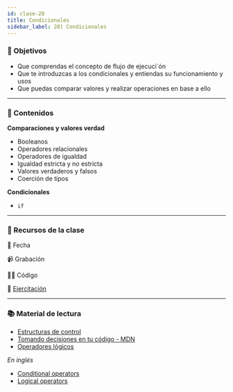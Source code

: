 ```yaml
---
id: clase-28
title: Condicionales
sidebar_label: 28) Condicionales
---
```


### 🏁 Objetivos

- Que comprendas el concepto de flujo de ejecuci´ón
- Que te introduzcas a los condicionales y entiendas su funcionamiento y usos
- Que puedas comparar valores y realizar operaciones en base a ello

---

### 📝 Contenidos

**Comparaciones y valores verdad**

- Booleanos
- Operadores relacionales
- Operadores de igualdad
- Igualdad estricta y no estricta
- Valores verdaderos y falsos
- Coerción de tipos

**Condicionales**

- `if`

---

### 🚀 Recursos de la clase

📆 Fecha

📹 Grabación

👩‍💻 Código

💪 [Ejercitación](https://github.com/Ada-IT/ejercicios-frontend/blob/master/modulo-2/ejercicios/16-condicionales.md)

---

### 📚 Material de lectura

- [Estructuras de control](https://frontend.adaitw.org/docs/js/js04)
- [Tomando decisiones en tu código - MDN](https://developer.mozilla.org/es/docs/Learn/JavaScript/Building_blocks/conditionals)
- [Operadores lógicos](https://developer.mozilla.org/es/docs/Web/JavaScript/Referencia/Operadores/Operadores_l%C3%B3gicos)

_En inglés_

- [Conditional operators](https://javascript.info/ifelse)
- [Logical operators](https://javascript.info/logical-operators)
